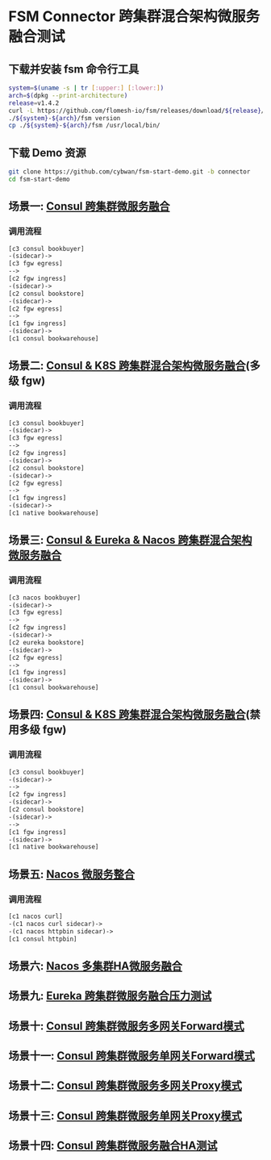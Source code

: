 

# FSM Connector 跨集群混合架构微服务融合测试

## 下载并安装 fsm 命令行工具

```bash
system=$(uname -s | tr [:upper:] [:lower:])
arch=$(dpkg --print-architecture)
release=v1.4.2
curl -L https://github.com/flomesh-io/fsm/releases/download/${release}/fsm-${release}-${system}-${arch}.tar.gz | tar -vxzf -
./${system}-${arch}/fsm version
cp ./${system}-${arch}/fsm /usr/local/bin/
```

## 下载 Demo 资源

```bash
git clone https://github.com/cybwan/fsm-start-demo.git -b connector
cd fsm-start-demo
```

## 场景一: [Consul 跨集群微服务融合](scenarios.1.1.md)

### **调用流程**

```html
[c3 consul bookbuyer]
-(sidecar)->
[c3 fgw egress]
-->
[c2 fgw ingress]
-(sidecar)->
[c2 consul bookstore]
-(sidecar)->
[c2 fgw egress]
-->
[c1 fgw ingress]
-(sidecar)->
[c1 consul bookwarehouse]
```

## 场景二: [Consul & K8S 跨集群混合架构微服务融合](scenarios.2.md)(多级 fgw)

### **调用流程**

```html
[c3 consul bookbuyer]
-(sidecar)->
[c3 fgw egress]
-->
[c2 fgw ingress]
-(sidecar)->
[c2 consul bookstore]
-(sidecar)->
[c2 fgw egress]
-->
[c1 fgw ingress]
-(sidecar)->
[c1 native bookwarehouse]
```

## 场景三: [Consul & Eureka & Nacos 跨集群混合架构微服务融合](scenarios.3.md)

### **调用流程**

```html
[c3 nacos bookbuyer]
-(sidecar)->
[c3 fgw egress]
-->
[c2 fgw ingress]
-(sidecar)->
[c2 eureka bookstore]
-(sidecar)->
[c2 fgw egress]
-->
[c1 fgw ingress]
-(sidecar)->
[c1 consul bookwarehouse]
```

## 场景四: [Consul & K8S 跨集群混合架构微服务融合](scenarios.4.md)(禁用多级 fgw)

### **调用流程**

```html
[c3 consul bookbuyer]
-(sidecar)->
-->
[c2 fgw ingress]
-(sidecar)->
[c2 consul bookstore]
-(sidecar)->
-->
[c1 fgw ingress]
-(sidecar)->
[c1 native bookwarehouse]
```

## 场景五: [Nacos 微服务整合](scenarios.5.md)

### **调用流程**

```html
[c1 nacos curl]
-(c1 nacos curl sidecar)->
-(c1 nacos httpbin sidecar)->
[c1 consul httpbin]
```

## 场景六: [Nacos 多集群HA微服务融合](scenarios.6.md)

## 场景九: [Eureka 跨集群微服务融合压力测试](scenarios.9.md)

## 场景十: [Consul 跨集群微服务多网关Forward模式](scenarios.a.md)

## 场景十一: [Consul 跨集群微服务单网关Forward模式](scenarios.b.md)

## 场景十二: [Consul 跨集群微服务多网关Proxy模式](scenarios.c.md)

## 场景十三: [Consul 跨集群微服务单网关Proxy模式](scenarios.d.md)

## 场景十四: [Consul 跨集群微服务融合HA测试](scenarios.e.md)